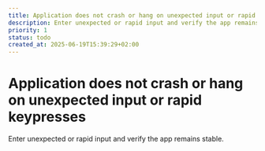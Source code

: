 ```yaml
---
title: Application does not crash or hang on unexpected input or rapid keypresses
description: Enter unexpected or rapid input and verify the app remains stable.
priority: 1
status: todo
created_at: 2025-06-19T15:39:29+02:00
---
```


# Application does not crash or hang on unexpected input or rapid keypresses

Enter unexpected or rapid input and verify the app remains stable.
